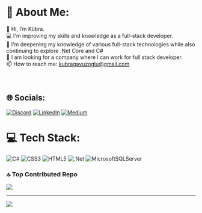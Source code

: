 # 💫 About Me:
👋 Hi, I’m Kübra.<br>💻 I'm improving my skills and knowledge as a full-stack  developer.<br>🌱 I'm deepening my knowledge of various full-stack technologies while also continuing to explore .Net Core and  C# <br>👀 I am looking for a company where I can work for full stack developer.<br>📫 How to reach me: kubragavuzoglu@gmail.com<br><br><br>


## 🌐 Socials:
[![Discord](https://img.shields.io/badge/Discord-%237289DA.svg?logo=discord&logoColor=white)](https://discord.gg/KübraGavuzoglu#7347) [![LinkedIn](https://img.shields.io/badge/LinkedIn-%230077B5.svg?logo=linkedin&logoColor=white)](https://linkedin.com/in/kubragavuzoglu) [![Medium](https://img.shields.io/badge/Medium-12100E?logo=medium&logoColor=white)](https://medium.com/@@codewithkubra) 

# 💻 Tech Stack:
![C#](https://img.shields.io/badge/c%23-%23239120.svg?style=for-the-badge&logo=c-sharp&logoColor=white) ![CSS3](https://img.shields.io/badge/css3-%231572B6.svg?style=for-the-badge&logo=css3&logoColor=white) ![HTML5](https://img.shields.io/badge/html5-%23E34F26.svg?style=for-the-badge&logo=html5&logoColor=white) ![.Net](https://img.shields.io/badge/.NET-5C2D91?style=for-the-badge&logo=.net&logoColor=white) ![MicrosoftSQLServer](https://img.shields.io/badge/Microsoft%20SQL%20Sever-CC2927?style=for-the-badge&logo=microsoft%20sql%20server&logoColor=white)


### 🔝 Top Contributed Repo
![](https://github-contributor-stats.vercel.app/api?username=KubraGavuzoglu&limit=5&theme=dark&combine_all_yearly_contributions=true)

---
[![](https://visitcount.itsvg.in/api?id=KubraGavuzoglu&icon=0&color=0)](https://visitcount.itsvg.in)


